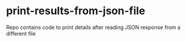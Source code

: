 # print-results-from-json-file
Repo contains code to print details after reading JSON response from a different file
